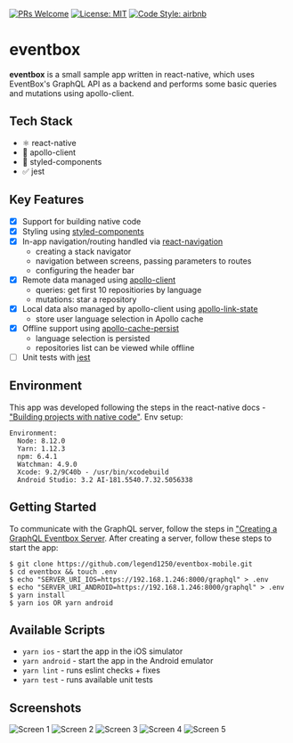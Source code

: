 [![PRs Welcome](https://img.shields.io/badge/PRs-welcome-brightgreen.svg)](http://makeapullrequest.com)
[![License: MIT](https://img.shields.io/badge/License-MIT-yellow.svg)](https://opensource.org/licenses/MIT)
[![Code Style: airbnb](https://img.shields.io/badge/Code%20Style-airbnb-blue.svg)](https://github.com/airbnb/javascript)

# eventbox

**eventbox** is a small sample app written in react-native, which uses EventBox's GraphQL API as a backend and performs some basic queries and mutations using apollo-client.

## Tech Stack

- ⚛️ react-native
- 🚀 apollo-client
- 💅 styled-components
- ✅ jest

## Key Features

- [x] Support for building native code
- [x] Styling using [styled-components](https://www.styled-components.com/docs/basics#react-native)
- [x] In-app navigation/routing handled via [react-navigation](https://reactnavigation.org/)
  - creating a stack navigator
  - navigation between screens, passing parameters to routes
  - configuring the header bar
- [x] Remote data managed using [apollo-client](https://www.apollographql.com/docs/react/recipes/react-native.html)
  - queries: get first 10 repositiories by language
  - mutations: star a repository
- [x] Local data also managed by apollo-client using [apollo-link-state](https://www.apollographql.com/docs/react/essentials/local-state.html)
  - store user language selection in Apollo cache
- [x] Offline support using [apollo-cache-persist](https://github.com/apollographql/apollo-cache-persist)
  - language selection is persisted
  - repositories list can be viewed while offline
- [ ] Unit tests with [jest](https://jestjs.io/docs/en/tutorial-react-native)

## Environment

This app was developed following the steps in the react-native docs - ["Building projects with native code"](https://facebook.github.io/react-native/docs/getting-started.html). Env setup:

```
Environment:
  Node: 8.12.0
  Yarn: 1.12.3
  npm: 6.4.1
  Watchman: 4.9.0
  Xcode: 9.2/9C40b - /usr/bin/xcodebuild
  Android Studio: 3.2 AI-181.5540.7.32.5056338
```

## Getting Started

To communicate with the GraphQL server, follow the steps in ["Creating a GraphQL Eventbox Server](https://github.com/legend1250/eventbox-dashboard). After creating a server, follow these steps to start the app:

```
$ git clone https://github.com/legend1250/eventbox-mobile.git
$ cd eventbox && touch .env
$ echo "SERVER_URI_IOS=https://192.168.1.246:8000/graphql" > .env
$ echo "SERVER_URI_ANDROID=https://192.168.1.246:8000/graphql" > .env
$ yarn install
$ yarn ios OR yarn android
```

## Available Scripts

- `yarn ios` - start the app in the iOS simulator
- `yarn android` - start the app in the Android emulator
- `yarn lint` - runs eslint checks + fixes
- `yarn test` - runs available unit tests

## Screenshots

![Screen 1](assets/screenshots/screen1.png)
![Screen 2](assets/screenshots/screen2.png)
![Screen 3](assets/screenshots/screen3.png)
![Screen 4](assets/screenshots/screen4.png)
![Screen 5](assets/screenshots/screen5.png)
